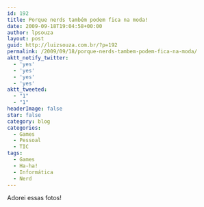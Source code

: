 ```yaml
---
id: 192
title: Porque nerds também podem fica na moda!
date: 2009-09-18T19:04:58+00:00
author: lpsouza
layout: post
guid: http://luizsouza.com.br/?p=192
permalink: /2009/09/18/porque-nerds-tambem-podem-fica-na-moda/
aktt_notify_twitter:
  - 'yes'
  - 'yes'
  - 'yes'
  - 'yes'
aktt_tweeted:
  - "1"
  - "1"
headerImage: false
star: false
category: blog
categories:
  - Games
  - Pessoal
  - TIC
tags:
  - Games
  - Ha-ha!
  - Informática
  - Nerd
---
```

Adorei essas fotos!